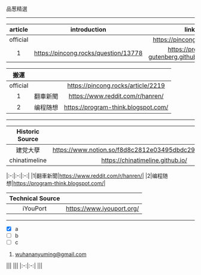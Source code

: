 品葱精選

***

|article|introduction|link|github|
|:-:|:-:|:-:|:-:|
|official||https://pincong.rocks/hot/||
|1|https://pincong.rocks/question/13778|https://project-gutenberg.github.io/Pincong/|https://github.com/Project-Gutenberg/Pincong|

|搬運|||
|:-:|:-:|:-:|
|official||https://pincong.rocks/article/2219||
|1|翻車新聞|https://www.reddit.com/r/hanren/|
|2|编程随想|https://program-think.blogspot.com/|
***
|Historic Source||Github|
|:-:|:-:|:-:|
|建党大孽|https://www.notion.so/f8d8c2812e03495dbdc294b87bbb7ce5||
|chinatimeline|https://chinatimeline.github.io/|https://github.com/chinatimeline/data|

|:-:|:-:|:-:|
|1|翻車新聞|https://www.reddit.com/r/hanren/|
|2|编程随想|https://program-think.blogspot.com/|

|Technical Source||
|:-:|:-:|
|iYouPort|https://www.iyouport.org/|
***
- [x] a
- [ ] b
- [ ] c
1. wuhananyuming@gmail.com

|||
|||
|:-:|:-:|
|||
